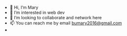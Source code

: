 - 👋 Hi, I’m Mary
- 👀 I’m interested in web dev
- 💞️ I’m looking to collaborate and network here
- 📫 You can reach me by email bumary2016@gmail.com
- 

<!---
bumary01/bumary01 is a ✨ special ✨ repository because its `README.md` (this file) appears on your GitHub profile.
You can click the Preview link to take a look at your changes.
--->

